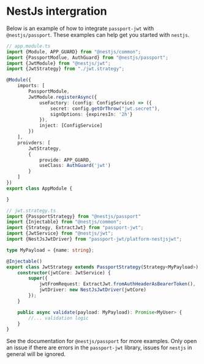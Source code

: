 # NestJs intergration

Below is an example of how to integrate `passport-jwt` with `@nestjs/passport`. These examples can help get you started with `nestjs`.

```typescript
// app.module.ts
import {Module, APP_GUARD} from "@nestjs/common";
import {PassportModlue, AuthGuard} from "@nestjs/passport";
import {JwtModule} from "@nestjs/jwt";
import {JwtStrategy} from "./jwt.strategy";

@Module({
    imports: [
        PassportModule,
        JwtModule.registerAsync({
            useFactory: (config: ConfigService) => ({
                secret: config.getOrThrow("jwt.secret"),
                signOptions: {expiresIn: '2h'}
            }),
            inject: [ConfigService]
        })
    ],
    proivders: [
        JwtStrategy,
        {
            provide: APP_GUARD,
            useClass: AuthGuard('jwt')
        }
    ]
})
export class AppModule {

}
```
```typescript
// jwt.strategy.ts
import {PassportStrategy} from "@nestjs/passport"
import {Injectable} from "@nestjs/common";
import {Strategy, ExtractJwt} from "passport-jwt";
import {JwtService} from "@nestjs/jwt";
import {NestJsJwtDriver} from "passport-jwt/platform-nestjsjwt";

type MyPayload = {name: string};

@Injectable()
export class JwtStrategy extends PassportStrategy(Strategy<MyPayload>) {
    constructor(jwtCore: JwtService) {
        super({
            jwtFromRequest: ExtractJwt.fromAuthHeaderAsBearerToken(),
            jwtDriver: new NestJsJwtDriver(jwtCore)
        });
    }

    public async validate(payload: MyPayload): Promise<MyUser> {
        //... validation logic
    }
}
```
See the documentation for `@nestjs/passport` for more examples. 
Only open an issue if there are errors in the `passport-jwt` library, issues for `nestjs` in general will be ignored.